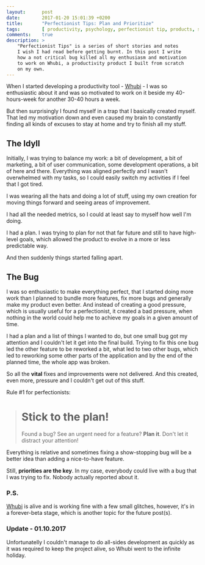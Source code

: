 ```yaml
---
layout:      post
date:        2017-01-20 15:01:39 +0200
title:       "Perfectionist Tips: Plan and Prioritize"
tags:        [ productivity, psychology, perfectionist tip, products, startup ]
comments:    true
description: >
    "Perfectionist Tips" is a series of short stories and notes
    I wish I had read before getting burnt. In this post I write
    how a not critical bug killed all my enthusiasm and motivation
    to work on Whubi, a productivity product I built from scratch
    on my own.
---
```

When I started developing a productivity tool - [Whubi](https://whubi.com) - I was so enthusiastic about it and was so motivated to work on it beside my 40-hours-week for another 30-40 hours a week.

But then surprisingly I found myself in a trap that I basically created myself. That led my motivation down and even caused my brain to constantly finding all kinds of excuses to stay at home and try to finish all my stuff.

## The Idyll

Initially, I was trying to balance my work: a bit of development, a bit of marketing, a bit of user communication, some development operations, a bit of here and there. Everything was aligned perfectly and I wasn't overwhelmed with my tasks, so I could easily switch my activities if I feel that I got tired.

I was wearing all the hats and doing a lot of stuff, using my own creation for moving things forward and seeing areas of improvement.

I had all the needed metrics, so I could at least say to myself how well I'm doing.

I had a plan. I was trying to plan for not that far future and still to have high-level goals, which allowed the product to evolve in a more or less predictable way.

And then suddenly things started falling apart.

## The Bug

I was so enthusiastic to make everything perfect, that I started doing more work than I planned to bundle more features, fix more bugs and generally make my product even better. And instead of creating a good pressure, which is usually useful for a perfectionist, it created a bad pressure, when nothing in the world could help me to achieve my goals in a given amount of time.

I had a plan and a list of things I wanted to do, but one small bug got my attention and I couldn't let it get into the final build. Trying to fix this one bug led the other feature to be reworked a bit, what led to two other bugs, which led to reworking some other parts of the application and by the end of the planned time, the whole app was broken.

So all the **vital** fixes and improvements were not delivered. And this created, even more, pressure and I couldn't get out of this stuff.

Rule #1 for perfectionists:

> # Stick to the plan!
> Found a bug? See an urgent need for a feature? **Plan it**. Don't let it distract your attention!

Everything is relative and sometimes fixing a show-stopping bug will be a better idea than adding a nice-to-have feature.

Still, **priorities are the key**. In my case, everybody could live with a bug that I was trying to fix. Nobody actually reported about it.

### P.S.

[Whubi](https://whubi.com) is alive and is working fine with a few small glitches, however, it's in a forever-beta stage, which is another topic for the future post(s).

### Update - 01.10.2017

Unfortunatelly I couldn't manage to do all-sides development as quickly as it was required to keep the project alive, so Whubi went to the infinite holiday.
